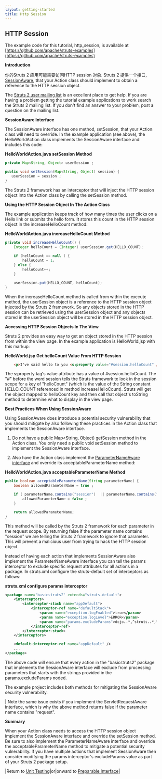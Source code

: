 ```yaml
---
layout: getting-started
title: Http Session
---
```

## HTTP Session

The example code for this tutorial, http_session, is available at [https://github.com/apache/struts-examples](https://github.com/apache/struts-examples)

__Introduction__

你的Struts 2 应用可能需要访问HTTP session 对象. Struts 2 提供一个接口, [SessionAware](https://struts.apache.org/maven/struts2-core/apidocs/org/apache/struts2/interceptor/SessionAware.html), that your Action class should implement to obtain a reference to the HTTP session object.

The [Struts 2 user mailing list](http://struts.apache.org/mail.html) is an excellent place to get help. If you are having a problem getting the tutorial example applications to work search the Struts 2 mailing list. If you don't find an answer to your problem, post a question on the mailing list.

__SessionAware Interface__

The SessionAware interface has one method, setSession, that your Action class will need to override. In the example application (see above), the HelloWorldAction class implements the SessionAware interface and includes this code:

**HelloWorldAction.java setSession Method**

```java
private Map<String, Object> userSession ;

public void setSession(Map<String, Object) session) {
   userSession = session ;
}
```

The Struts 2 framework has an interceptor that will inject the HTTP session object into the Action class by calling the setSession method.

__Using the HTTP Session Object In The Action Class__

The example application keeps track of how many times the user clicks on a Hello link or submits the hello form. It stores this count in the HTTP session object in the increaseHelloCount method.

**HelloWorldAction.java increaseHelloCount Method**

```java
private void increaseHelloCount() {
    Integer helloCount = (Integer) userSession.get(HELLO_COUNT);
		
    if (helloCount == null ) {
        helloCount = 1;
    } else {
        helloCount++;
    }

    userSession.put(HELLO_COUNT, helloCount);
}
```

When the increaseHelloCount method is called from within the execute method, the userSession object is a reference to the HTTP session object injected by the Struts 2 framework. So any objects stored in the HTTP session can be retrieved using the userSession object and any objects stored in the userSession object will be stored in the HTTP session object.

__Accessing HTTP Session Objects In The View__

Struts 2 provides an easy way to get an object stored in the HTTP session from within the view page. In the example application is HelloWorld.jsp with this markup:

**HelloWorld.jsp Get helloCount Value From HTTP Session**

```html
    <p>I've said hello to you <s:property value="#session.helloCount" /> times!</p>
```

The s:property tag's value attribute has a value of \#session.helloCount. The "\#" before the word session tells the Struts framework to look in the session scope for a key of "helloCount" (which is the value of the String constant HELLO_COUNT referenced in method increaseHelloCount). Struts will get the object mapped to helloCount key and then call that object's toString method to determine what to display in the view page.

__Best Practices When Using SessionAware__

Using SessionAware does introduce a potential security vulnerability that you should mitigate by also following these practices in the Action class that implements the SessionAware interface.

1. Do not have a public Map<String, Object) getSession method in the Action class. You only need a public void setSession method to implement the SessionAware interface.

2. Also have the Action class implement the [ParameterNameAware interface](https://struts.apache.org/maven/struts2-core/apidocs/com/opensymphony/xwork2/interceptor/ParameterNameAware.html) and override its acceptableParameterName method:

**HelloWorldAction.java acceptableParameterName Method**

```java
public boolean acceptableParameterName(String parameterName) {
    boolean allowedParameterName = true ;

    if ( parameterName.contains("session")  || parameterName.contains("request") ) {
        allowedParameterName = false ;
    } 

    return allowedParameterName;
}
```

This method will be called by the Struts 2 framework for each parameter in the request scope. By returning false if the parameter name contains "session" we are telling the Struts 2 framework to ignore that parameter. This will prevent a malicious user from trying to hack the HTTP session object.

Instead of having each action that implements SessionAware also implement the ParameterNameAware interface you can tell the params interceptor to exclude specific request attributes for all actions in a package. In struts.xml configure the struts-default set of interceptors as follows:

**struts.xml configure params interceptor**

```xml
<package name="basicstruts2" extends="struts-default">
    <interceptors>
        <interceptor-stack name="appDefault">
            <interceptor-ref name="defaultStack">
                <param name="exception.logEnabled">true</param>
                <param name="exception.logLevel">ERROR</param>
                <param name="params.excludeParams">dojo..*,^struts..*,^session..*,^request..*,^application..*,^servlet(Request|Response)..*,parameters...*</param>
            </interceptor-ref>
        </interceptor-stack>
    </interceptors>

    <default-interceptor-ref name="appDefault" />
    ...
</package>
```

The above code will ensure that every action in the "basicstruts2" package that implements the SessionAware interface will exclude from processing parameters that starts with the strings provided in the params.excludeParams noded.

The example project includes both methods for mitigating the SessionAware security vulnerability.

| Note the same issue exists if you implement the ServletRequestAware interface, which is why the above method returns false if the parameter name contains "request".

__Summary__

When your Action class needs to access the HTTP session object implement the SessionAware interface and override the setSession method. Be sure to also implement the ParameterNameAware interface and override the acceptableParameterName method to mitigate a potential security vulnerability. If you have multiple actions that implement SessionAware then consider modifying the params interceptor's excludeParams value as part of your Struts 2 package setup.

|Return to [Unit Testing](unit-testing.html)|or|onward to [Preparable Interface](preperable-interface.html)|
